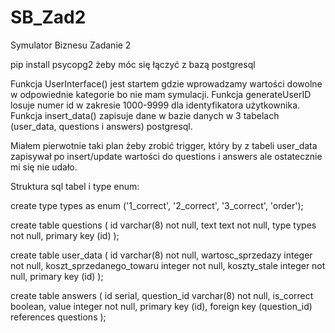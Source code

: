 # SB_Zad2
Symulator Biznesu Zadanie 2

pip install psycopg2 żeby móc się łączyć z bazą postgresql

Funkcja UserInterface() jest startem gdzie wprowadzamy wartości dowolne w odpowiednie kategorie bo nie mam symulacji.
Funkcja generateUserID losuje numer id w zakresie 1000-9999 dla identyfikatora użytkownika.
Funkcja insert_data() zapisuje dane w bazie danych w 3 tabelach (user_data, questions i answers) postgresql.

Miałem pierwotnie taki plan żeby zrobić trigger, który by z tabeli user_data zapisywał po insert/update wartości do questions i answers ale
ostatecznie mi się nie udało.

Struktura sql tabel i type enum:

create type types as enum ('1_correct', '2_correct', '3_correct', 'order');

create table questions
(
	id varchar(8) not null,
	text text not null,
	type types not null,
	primary key (id)
);

create table user_data
(
	id varchar(8) not null,
	wartosc_sprzedazy integer not null,
	koszt_sprzedanego_towaru integer not null,
	koszty_stale integer not null,
	primary key (id)
);

create table answers
(
	id serial,
	question_id varchar(8) not null,
	is_correct boolean,
	value integer not null,
	primary key (id),
	foreign key (question_id) references questions
);

